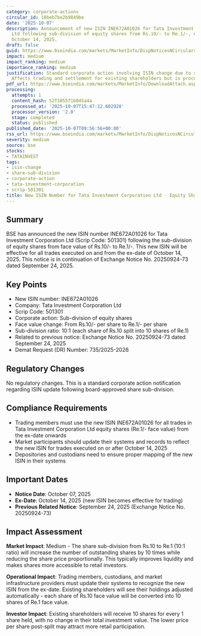 ```yaml
---
category: corporate-actions
circular_id: 18beb7be2b9849be
date: '2025-10-07'
description: Announcement of new ISIN INE672A01026 for Tata Investment Corporation
  Ltd following sub-division of equity shares from Rs.10/- to Re.1/-, effective from
  October 14, 2025.
draft: false
guid: https://www.bseindia.com/markets/MarketInfo/DispNoticesNCirculars.aspx?Noticeid={AEBED795-182E-4A62-8F80-5D19DE614CBD}&noticeno=20251007-12&dt=10/07/2025&icount=12&totcount=76&flag=0
impact: medium
impact_ranking: medium
importance_ranking: medium
justification: Standard corporate action involving ISIN change due to share sub-division.
  Affects trading and settlement for existing shareholders but is procedural in nature.
pdf_url: https://www.bseindia.com/markets/MarketInfo/DownloadAttach.aspx?id=20251007-12&attachedId=
processing:
  attempts: 1
  content_hash: 52f1055f1b045a4a
  processed_at: '2025-10-07T15:47:12.602928'
  processor_version: '2.0'
  stage: completed
  status: published
published_date: '2025-10-07T09:56:56+00:00'
rss_url: https://www.bseindia.com/markets/MarketInfo/DispNoticesNCirculars.aspx?Noticeid={AEBED795-182E-4A62-8F80-5D19DE614CBD}&noticeno=20251007-12&dt=10/07/2025&icount=12&totcount=76&flag=0
severity: medium
source: bse
stocks:
- TATAINVEST
tags:
- isin-change
- share-sub-division
- corporate-action
- tata-investment-corporation
- scrip-501301
title: New ISIN Number for Tata Investment Corporation Ltd - Equity Share Sub-Division
---
```


## Summary

BSE has announced the new ISIN number INE672A01026 for Tata Investment Corporation Ltd (Scrip Code: 501301) following the sub-division of equity shares from face value of Rs.10/- to Re.1/-. This new ISIN will be effective for all trades executed on and from the ex-date of October 14, 2025. This notice is in continuation of Exchange Notice No. 20250924-73 dated September 24, 2025.

## Key Points

- New ISIN number: INE672A01026
- Company: Tata Investment Corporation Ltd
- Scrip Code: 501301
- Corporate action: Sub-division of equity shares
- Face value change: From Rs.10/- per share to Re.1/- per share
- Sub-division ratio: 10:1 (each share of Rs.10 split into 10 shares of Re.1)
- Related to previous notice: Exchange Notice No. 20250924-73 dated September 24, 2025
- Demat Request (DR) Number: 735/2025-2026

## Regulatory Changes

No regulatory changes. This is a standard corporate action notification regarding ISIN update following board-approved share sub-division.

## Compliance Requirements

- Trading members must use the new ISIN INE672A01026 for all trades in Tata Investment Corporation Ltd equity shares (Re.1/- face value) from the ex-date onwards
- Market participants should update their systems and records to reflect the new ISIN for trades executed on or after October 14, 2025
- Depositories and custodians need to ensure proper mapping of the new ISIN in their systems

## Important Dates

- **Notice Date**: October 07, 2025
- **Ex-Date**: October 14, 2025 (new ISIN becomes effective for trading)
- **Previous Related Notice**: September 24, 2025 (Exchange Notice No. 20250924-73)

## Impact Assessment

**Market Impact**: Medium - The share sub-division from Rs.10 to Re.1 (10:1 ratio) will increase the number of outstanding shares by 10 times while reducing the share price proportionally. This typically improves liquidity and makes shares more accessible to retail investors.

**Operational Impact**: Trading members, custodians, and market infrastructure providers must update their systems to recognize the new ISIN from the ex-date. Existing shareholders will see their holdings adjusted automatically - each share of Rs.10 face value will be converted into 10 shares of Re.1 face value.

**Investor Impact**: Existing shareholders will receive 10 shares for every 1 share held, with no change in their total investment value. The lower price per share post-split may attract more retail participation.